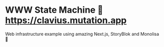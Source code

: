 # WWW State Machine 🎰 https://clavius.mutation.app

Web infrastructure example using amazing Next.js, StoryBlok and Monolisa 🎨   

